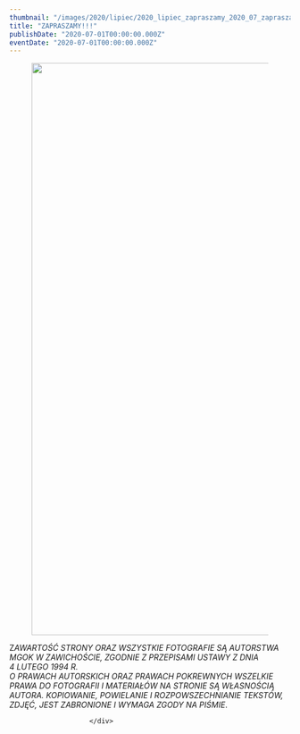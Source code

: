 ```yaml
---
thumbnail: "/images/2020/lipiec/2020_lipiec_zapraszamy_2020_07_zapraszamy_pl1-724x1024.jpg"
title: "ZAPRASZAMY!!!"
publishDate: "2020-07-01T00:00:00.000Z"
eventDate: "2020-07-01T00:00:00.000Z"
---
```


<div class="entry-content">
							
							
<figure class="wp-block-image size-large"><img fetchpriority="high" decoding="async" width="724" height="1024" src="/images/2020/lipiec/2020_lipiec_zapraszamy_2020_07_zapraszamy_pl1-724x1024.jpg" alt="" class="wp-image-7552" srcset="/images/2020/lipiec/2020_lipiec_zapraszamy_2020_07_zapraszamy_pl1-724x1024.jpg 724w, /images/2020/lipiec/pl1-212x300.jpg 212w, /images/2020/lipiec/pl1-768x1086.jpg 768w, /images/2020/lipiec/pl1.jpg 800w" sizes="(max-width: 724px) 100vw, 724px"></figure>



<p>Z<em>AWARTOŚĆ STRONY ORAZ WSZYSTKIE FOTOGRAFIE SĄ AUTORSTWA MGOK W ZAWICHOŚCIE, ZGODNIE Z PRZEPISAMI USTAWY Z DNIA&nbsp;</em><br><em>4 LUTEGO 1994 R.<br>O PRAWACH AUTORSKICH ORAZ PRAWACH POKREWNYCH WSZELKIE PRAWA DO FOTOGRAFII I MATERIAŁÓW NA STRONIE SĄ WŁASNOŚCIĄ AUTORA. KOPIOWANIE, POWIELANIE I ROZPOWSZECHNIANIE TEKSTÓW, ZDJĘĆ, JEST ZABRONIONE I WYMAGA ZGODY NA PIŚMIE</em>.</p>
						
						</div>
